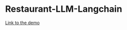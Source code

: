 # Restaurant-LLM-Langchain

[Link to the demo](https://restaurant-llm-langchain-37efjehwctfwygtd4nf3lm.streamlit.app/)
